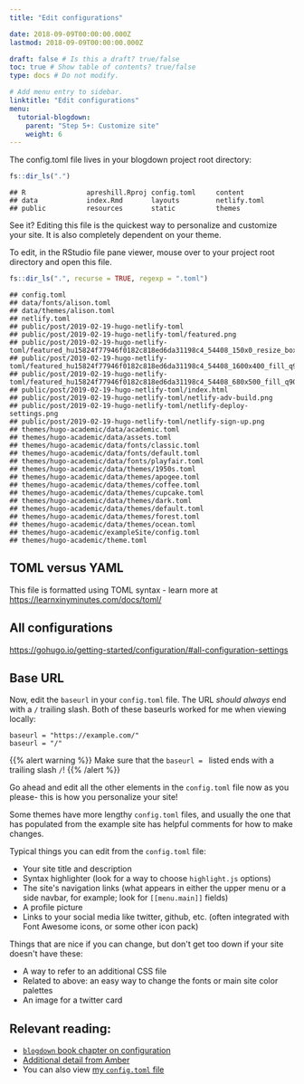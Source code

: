 ```yaml
---
title: "Edit configurations"

date: 2018-09-09T00:00:00.000Z
lastmod: 2018-09-09T00:00:00.000Z

draft: false # Is this a draft? true/false
toc: true # Show table of contents? true/false
type: docs # Do not modify.

# Add menu entry to sidebar.
linktitle: "Edit configurations"
menu:
  tutorial-blogdown:
    parent: "Step 5+: Customize site"
    weight: 6
---
```




The config.toml file lives in your blogdown project root directory:


```r
fs::dir_ls(".")
```

```
## R               apreshill.Rproj config.toml     content         
## data            index.Rmd       layouts         netlify.toml    
## public          resources       static          themes
```

See it? Editing this file is the quickest way to personalize and customize your site. It is also completely dependent on your theme.

To edit, in the RStudio file pane viewer, mouse over to your project root directory and open this file.



```r
fs::dir_ls(".", recurse = TRUE, regexp = ".toml")
```

```
## config.toml
## data/fonts/alison.toml
## data/themes/alison.toml
## netlify.toml
## public/post/2019-02-19-hugo-netlify-toml
## public/post/2019-02-19-hugo-netlify-toml/featured.png
## public/post/2019-02-19-hugo-netlify-toml/featured_hu15824f77946f0182c818ed6da31198c4_54408_150x0_resize_box_2.png
## public/post/2019-02-19-hugo-netlify-toml/featured_hu15824f77946f0182c818ed6da31198c4_54408_1600x400_fill_q90_box_smart1_2.png
## public/post/2019-02-19-hugo-netlify-toml/featured_hu15824f77946f0182c818ed6da31198c4_54408_680x500_fill_q90_box_smart1_2.png
## public/post/2019-02-19-hugo-netlify-toml/index.html
## public/post/2019-02-19-hugo-netlify-toml/netlify-adv-build.png
## public/post/2019-02-19-hugo-netlify-toml/netlify-deploy-settings.png
## public/post/2019-02-19-hugo-netlify-toml/netlify-sign-up.png
## themes/hugo-academic/data/academic.toml
## themes/hugo-academic/data/assets.toml
## themes/hugo-academic/data/fonts/classic.toml
## themes/hugo-academic/data/fonts/default.toml
## themes/hugo-academic/data/fonts/playfair.toml
## themes/hugo-academic/data/themes/1950s.toml
## themes/hugo-academic/data/themes/apogee.toml
## themes/hugo-academic/data/themes/coffee.toml
## themes/hugo-academic/data/themes/cupcake.toml
## themes/hugo-academic/data/themes/dark.toml
## themes/hugo-academic/data/themes/default.toml
## themes/hugo-academic/data/themes/forest.toml
## themes/hugo-academic/data/themes/ocean.toml
## themes/hugo-academic/exampleSite/config.toml
## themes/hugo-academic/theme.toml
```

## TOML versus YAML

This file is formatted using TOML syntax - learn more at https://learnxinyminutes.com/docs/toml/

## All configurations

https://gohugo.io/getting-started/configuration/#all-configuration-settings

## Base URL

Now, edit the `baseurl` in your `config.toml` file. The URL *should always* end with a `/` trailing slash. Both of these baseurls worked for me when viewing locally:

```
baseurl = "https://example.com/"
baseurl = "/"
```

{{% alert warning %}}
Make sure that the `baseurl = ` listed ends with a trailing slash `/`!
{{% /alert %}}

Go ahead and edit all the other elements in the `config.toml` file now as you please- this is how you personalize your site!

Some themes have more lengthy `config.toml` files, and usually the one that has populated from the example site has helpful comments for how to make changes. 

Typical things you can edit from the `config.toml` file:

+ Your site title and description
+ Syntax highlighter (look for a way to choose `highlight.js` options)
+ The site's navigation links (what appears in either the upper menu or a side navbar, for example; look for `[[menu.main]]` fields)
+ A profile picture
+ Links to your social media like twitter, github, etc. (often integrated with Font Awesome icons, or some other icon pack)

Things that are nice if you can change, but don't get too down if your site doesn't have these:

+ A way to refer to an additional CSS file
+ Related to above: an easy way to change the fonts or main site color palettes
+ An image for a twitter card

## Relevant reading:

* [`blogdown` book chapter on configuration](https://bookdown.org/yihui/blogdown/configuration.html)
* [Additional detail from Amber](https://proquestionasker.github.io/blog/Making_Site/#site-configuration)
* You can also view [my `config.toml` file](https://github.com/rbind/apreshill/edit/master/config.toml)
